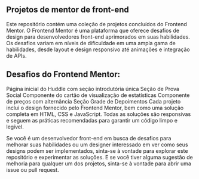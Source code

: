 ## Projetos de mentor de front-end
Este repositório contém uma coleção de projetos concluídos do Frontend Mentor. O Frontend Mentor é uma plataforma que oferece desafios de design para desenvolvedores front-end aprimorados em suas habilidades. Os desafios variam em níveis de dificuldade em uma ampla gama de habilidades, desde layout e design responsivo até animações e integração de APIs.

## Desafios do Frontend Mentor:

Página inicial do Huddle com seção introdutória única
Seção de Prova Social
Componente do cartão de visualização de estatísticas
Componente de preços com alternância
Seção Grade de Depoimentos
Cada projeto inclui o design fornecido pelo Frontend Mentor, bem como uma solução completa em HTML, CSS e JavaScript. Todas as soluções são responsivas e seguem as práticas recomendadas para garantir um código limpo e legível.

Se você é um desenvolvedor front-end em busca de desafios para melhorar suas habilidades ou um designer interessado em ver como seus designs podem ser implementados, sinta-se à vontade para explorar este repositório e experimentar as soluções. E se você tiver alguma sugestão de melhoria para qualquer um dos projetos, sinta-se à vontade para abrir uma issue ou pull request.
